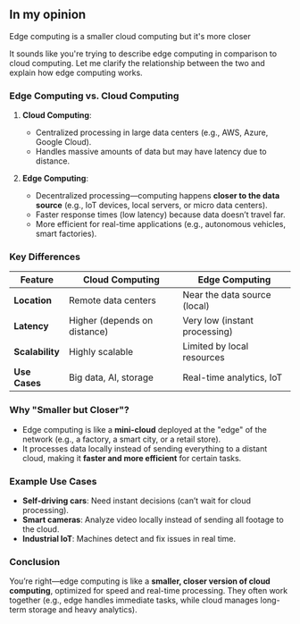 ## In my opinion
Edge computing is a smaller cloud computing but it's more closer

It sounds like you're trying to describe edge computing in comparison to cloud computing. Let me clarify the relationship between the two and explain how edge computing works.  

### **Edge Computing vs. Cloud Computing**  
1. **Cloud Computing**:  
   - Centralized processing in large data centers (e.g., AWS, Azure, Google Cloud).  
   - Handles massive amounts of data but may have latency due to distance.  

2. **Edge Computing**:  
   - Decentralized processing—computing happens **closer to the data source** (e.g., IoT devices, local servers, or micro data centers).  
   - Faster response times (low latency) because data doesn’t travel far.  
   - More efficient for real-time applications (e.g., autonomous vehicles, smart factories).  

### **Key Differences**  
| Feature          | Cloud Computing               | Edge Computing                |  
|------------------|-------------------------------|-------------------------------|  
| **Location**     | Remote data centers           | Near the data source (local)  |  
| **Latency**      | Higher (depends on distance)  | Very low (instant processing) |  
| **Scalability**  | Highly scalable              | Limited by local resources   |  
| **Use Cases**    | Big data, AI, storage        | Real-time analytics, IoT      |  

### **Why "Smaller but Closer"?**  
- Edge computing is like a **mini-cloud** deployed at the "edge" of the network (e.g., a factory, a smart city, or a retail store).  
- It processes data locally instead of sending everything to a distant cloud, making it **faster and more efficient** for certain tasks.  

### **Example Use Cases**  
- **Self-driving cars**: Need instant decisions (can’t wait for cloud processing).  
- **Smart cameras**: Analyze video locally instead of sending all footage to the cloud.  
- **Industrial IoT**: Machines detect and fix issues in real time.  

### **Conclusion**  
You’re right—edge computing is like a **smaller, closer version of cloud computing**, optimized for speed and real-time processing. They often work together (e.g., edge handles immediate tasks, while cloud manages long-term storage and heavy analytics).  
